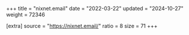 +++
title = "nixnet.email"
date = "2022-03-22"
updated = "2024-10-27"
weight = 72346

[extra]
source = "https://nixnet.email/"
ratio = 8
size = 71
+++
